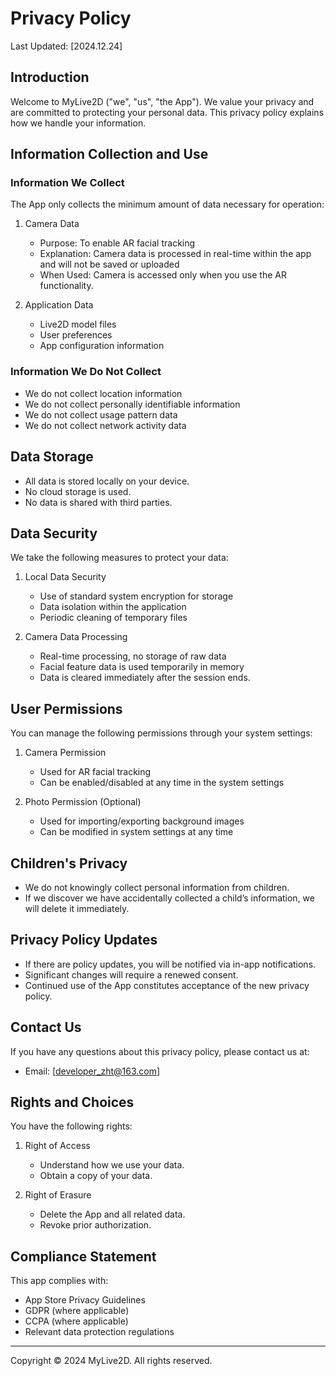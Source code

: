 # Privacy Policy

Last Updated: [2024.12.24]

## Introduction

Welcome to MyLive2D ("we", "us", "the App"). We value your privacy and are committed to protecting your personal data. This privacy policy explains how we handle your information.

## Information Collection and Use

### Information We Collect

The App only collects the minimum amount of data necessary for operation:

1. Camera Data
   - Purpose: To enable AR facial tracking
   - Explanation: Camera data is processed in real-time within the app and will not be saved or uploaded
   - When Used: Camera is accessed only when you use the AR functionality.

2. Application Data
   - Live2D model files
   - User preferences
   - App configuration information

### Information We Do Not Collect

- We do not collect location information
- We do not collect personally identifiable information
- We do not collect usage pattern data
- We do not collect network activity data

## Data Storage

- All data is stored locally on your device.
- No cloud storage is used.
- No data is shared with third parties.

## Data Security

We take the following measures to protect your data:

1. Local Data Security
   - Use of standard system encryption for storage
   - Data isolation within the application
   - Periodic cleaning of temporary files

2. Camera Data Processing
   - Real-time processing, no storage of raw data
   - Facial feature data is used temporarily in memory
   - Data is cleared immediately after the session ends.

## User Permissions

You can manage the following permissions through your system settings:

1. Camera Permission
   - Used for AR facial tracking
   - Can be enabled/disabled at any time in the system settings

2. Photo Permission (Optional)
   - Used for importing/exporting background images
   - Can be modified in system settings at any time

## Children's Privacy

- We do not knowingly collect personal information from children.
- If we discover we have accidentally collected a child’s information, we will delete it immediately.

## Privacy Policy Updates

- If there are policy updates, you will be notified via in-app notifications.
- Significant changes will require a renewed consent.
- Continued use of the App constitutes acceptance of the new privacy policy.

## Contact Us

If you have any questions about this privacy policy, please contact us at:

- Email: [developer_zht@163.com]

## Rights and Choices

You have the following rights:

1. Right of Access
   - Understand how we use your data.
   - Obtain a copy of your data.

2. Right of Erasure
   - Delete the App and all related data.
   - Revoke prior authorization.

## Compliance Statement

This app complies with:

- App Store Privacy Guidelines
- GDPR (where applicable)
- CCPA (where applicable)
- Relevant data protection regulations

---

Copyright © 2024 MyLive2D. All rights reserved.
